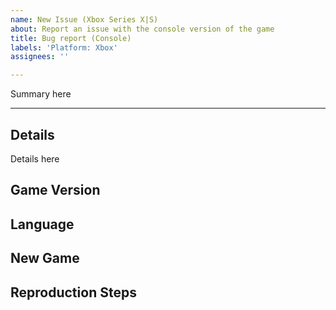 ```yaml
---
name: New Issue (Xbox Series X|S)
about: Report an issue with the console version of the game
title: Bug report (Console)
labels: 'Platform: Xbox'
assignees: ''

---
```


<!-- Briefly describe the issue you are experiencing -->
Summary here

---

## Details 
<!-- Add any relevant details here. Asset paths, script names, form IDs, etc -->
Details here

## Game Version
<!-- Please provide your game version -->

## Language
<!-- Which locale are you playing the game in? -->

## New Game
<!-- Have you been able to replicate this problem on a new game? Yes/No -->

## Reproduction Steps
<!-- How can this issue be reproduced by another user who wants to help to fix it? -->
